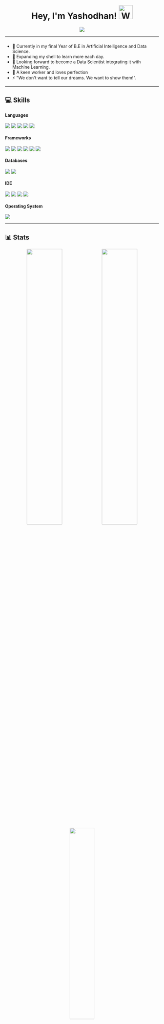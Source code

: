 <h1 align="center">Hey, I'm Yashodhan! <img src="https://github.com/YashodhanDeshmukh21/yashodhan/blob/main/wave.gif" 
         alt="Waving hand animated gif"
         height="45"
         width="45" /> 
</h1>

<p align="center">
	<a href="https://github.com/DenverCoder1/readme-typing-svg"><img src="https://readme-typing-svg.herokuapp.com?lines=Machine+Learning+Developer;CS+Engineer;Quantum+Computing;AI%20|%20ML%20|%20DS;Failure%20Is%20A%20Lesson%20Learned;Success%20Is%20A%20Lesson%20Applied&center=true&width=380&height=45"></a><br>
</p>

---

### 

- 🔭 Currently in my final Year of B.E in Artificial Intelligence and Data Science.
- 🌱 Expanding my shell to learn more each day.
- 👯 Looking forward to become a Data Scientist integrating it with Machine Learning.
- 🥅 A keen worker and loves perfection
- ⚡ "We don't want to tell our dreams. We want to show them!".

---

## 💻 Skills &nbsp;
<h4> Languages </h4>
<span> 
  <img src="https://img.shields.io/badge/python-3670A0?style=for-the-badge&logo=python&logoColor=ffdd54" />
  <img src="https://img.shields.io/badge/C%2B%2B-00599C?style=for-the-badge&logo=c%2B%2B&logoColor=white" />
  <img src="https://img.shields.io/badge/r-%23276DC3.svg?style=for-the-badge&logo=r&logoColor=white" />
  <img src="https://img.shields.io/badge/HTML5-E34F26?style=for-the-badge&logo=html5&logoColor=white" />
  <img src="https://img.shields.io/badge/CSS3-1572B6?style=for-the-badge&logo=css3&logoColor=white" />
</span>
<h4> Frameworks </h4>
<span>
	<img src="https://img.shields.io/badge/TensorFlow-%23FF6F00.svg?style=for-the-badge&logo=TensorFlow&logoColor=white" />
	<img src="https://img.shields.io/badge/opencv-%23white.svg?style=for-the-badge&logo=opencv&logoColor=white" />
	<img src="https://img.shields.io/badge/numpy-%23013243.svg?style=for-the-badge&logo=numpy&logoColor=white" />
	<img src="https://img.shields.io/badge/pandas-%23150458.svg?style=for-the-badge&logo=pandas&logoColor=white" />
	<img src="https://img.shields.io/badge/OpenAI-FF6C37?style=for-the-badge&logo=openai&logoColor=white">
	<img src="https://img.shields.io/badge/django-%23092E20.svg?style=for-the-badge&logo=django&logoColor=white" />
</span>
<h4> Databases </h4>
<span>
        <img src="https://img.shields.io/badge/MySQL-00000F?style=for-the-badge&logo=mysql&logoColor=white">
        <img src="https://img.shields.io/badge/Mongo-DB-47A248?style=for-the-badge&logo=mongodb&logoColor=green">
</span>
<h4> IDE </h4>
<span>
 	<img src="https://img.shields.io/badge/pycharm-15A42D.svg?style=for-the-badge&logo=pycharm&logoColor=white" />
        <img src="https://img.shields.io/badge/Colab-F9AB00?style=for-the-badge&logo=googlecolab&color=525252" /> 
	<img src="https://img.shields.io/badge/Visual_Studio_Code-0078D4?style=for-the-badge&logo=visual%20studio%20code&logoColor=white" />
	<img src="https://img.shields.io/badge/jupyter-%23FA0F00.svg?style=for-the-badge&logo=jupyter&logoColor=white" />
</span>
<h4> Operating System </h4>
<span>
	<img src="https://img.shields.io/badge/Windows-0078D6?style=for-the-badge&logo=windows&logoColor=white" />
</span>

---
## 📊 Stats &nbsp;

<p align="center">
	<img width="48%" src="https://github-readme-stats.vercel.app/api?username=YashodhanDeshmukh21&show_icons=true&count_private=true&theme=tokyonight" />
	<img width="48%" src="https://github-readme-streak-stats.herokuapp.com/?user=YashodhanDeshmukh21&theme=tokyonight" />
	<br><br>
	<img width="40%" src="https://github-readme-stats.vercel.app/api/top-langs/?username=YashodhanDeshmukh21&hide=html,css,javascript&theme=tokyonight&layout=compact" />
</p>


---

<h3 align="center">Connect with me<img src="https://github.com/oHTGo/oHTGo/blob/main/images/handshake.gif" height="35px"></h3>
<p align="center">
	<a href="https://www.hackerrank.com/yashodhandeshmu1?hr_r=1" target="_blank"><img src="https://img.shields.io/badge/HackerRank-00EA64?style=for-the-badge&logo=hackerrank&logoColor=white"></a>
	<a href="https://leetcode.com/yashodhandeshmukh21/" target="_blank"><img src="https://img.shields.io/badge/LeetCode-FFA116?style=for-the-badge&logo=leetcode&logoColor=white"></a>
	<a href="https://www.linkedin.com/in/yashodhandeshmukh/" target="blank"><img src="https://img.shields.io/badge/linkedin-%230077B5.svg?style=for-the-badge&logo=linkedin&logoColor=white"></a>
	<a href="mailto:yashodhandeshmukh21@gmail.com?subject=Hello%20Parv" target="blank"><img src="https://img.shields.io/badge/Gmail-D14836?style=for-the-badge&logo=gmail&logoColor=white"></a>
	<a href="https://www.instagram.com/yashodhan_deshmukh_100/" target="blank"><img src="https://img.shields.io/badge/Instagram-%23E4405F.svg?style=for-the-badge&logo=Instagram&logoColor=white"></a>	
</p>


[linkedin]: https://www.linkedin.com/in/yashodhandeshmukh/
[hackerrank]: https://www.hackerrank.com/yashodhandeshmu1?hr_r=1
[leetcode]: https://leetcode.com/yashodhandeshmukh21/
